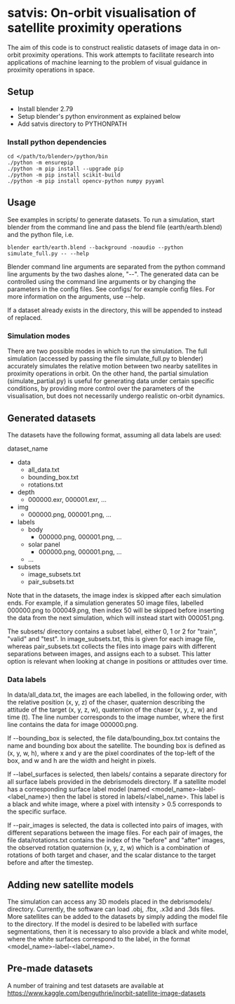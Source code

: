 # satvis: On-orbit visualisation of satellite proximity operations
The aim of this code is to construct realistic datasets of image data in on-orbit proximity operations. This work attempts to facilitate research into applications of machine learning to the problem of visual guidance in proximity operations in space.

## Setup
- Install blender 2.79
- Setup blender's python environment as explained below
- Add satvis directory to PYTHONPATH

### Install python dependencies
```
cd </path/to/blender>/python/bin
./python -m ensurepip
./python -m pip install --upgrade pip
./python -m pip install scikit-build
./python -m pip install opencv-python numpy pyyaml
```

## Usage
See examples in scripts/ to generate datasets.
To run a simulation, start blender from the command line and pass the blend file (earth/earth.blend) and the python file, i.e.
```
blender earth/earth.blend --background -noaudio --python simulate_full.py -- --help
```
Blender command line arguments are separated from the python command line arguments by the two dashes alone, "--".
The generated data can be controlled using the command line arguments or by changing the parameters in the config files.
See configs/ for example config files.
For more information on the arguments, use --help.

If a dataset already exists in the directory, this will be appended to instead of replaced.

### Simulation modes
There are two possible modes in which to run the simulation. The full simulation (accessed by passing the file simulate_full.py to blender) accurately simulates the relative motion between two nearby satellites in proximity operations in orbit. On the other hand, the partial simulation (simulate_partial.py) is useful for generating data under certain specific conditions, by providing more control over the parameters of the visualisation, but does not necessarily undergo realistic on-orbit dynamics.

## Generated datasets
The datasets have the following format, assuming all data labels are used:

dataset_name
- data
  - all_data.txt
  - bounding_box.txt
  - rotations.txt
- depth
  - 000000.exr, 000001.exr, ...
- img
  - 000000.png, 000001.png, ...
- labels
  - body
    - 000000.png, 000001.png, ...
  - solar panel
    - 000000.png, 000001.png, ...
  - ...
- subsets
  - image_subsets.txt
  - pair_subsets.txt

Note that in the datasets, the image index is skipped after each simulation ends. For example, if a simulation generates 50 image files, labelled 000000.png to 000049.png, then index 50 will be skipped before inserting the data from the next simulation, which will instead start with 000051.png.

The subsets/ directory contains a subset label, either 0, 1 or 2 for "train", "valid" and "test". In image_subsets.txt, this is given for each image file, whereas pair_subsets.txt collects the files into image pairs with different separations between images, and assigns each to a subset. This latter option is relevant when looking at change in positions or attitudes over time.

### Data labels
In data/all_data.txt, the images are each labelled, in the following order, with the relative position (x, y, z) of the chaser, quaternion describing the attitude of the target (x, y, z, w), quaternion of the chaser (x, y, z, w) and time (t). The line number corresponds to the image number, where the first line contains the data for image 000000.png.

If --bounding_box is selected, the file data/bounding_box.txt contains the name and bounding box about the satellite. The bounding box is defined as (x, y, w, h), where x and y are the pixel coordinates of the top-left of the box, and w and h are the width and height in pixels.

If --label_surfaces is selected, then labels/ contains a separate directory for all surface labels provided in the debrismodels directory. If a satellite model has a corresponding surface label model (named <model_name>-label-<label_name>) then the label is stored in labels/<label_name>. This label is a black and white image, where a pixel with intensity > 0.5 corresponds to the specific surface.

If --pair_images is selected, the data is collected into pairs of images, with different separations between the image files. For each pair of images, the file data/rotations.txt contains the index of the "before" and "after" images, the observed rotation quaternion (x, y, z, w) which is a combination of rotations of both target and chaser, and the scalar distance to the target before and after the timestep.

## Adding new satellite models
The simulation can access any 3D models placed in the debrismodels/ directory. Currently, the software can load .obj, .fbx, .x3d and .3ds files. More satellites can be added to the datasets by simply adding the model file to the directory. If the model is desired to be labelled with surface segmentations, then it is necessary to also provide a black and white model, where the white surfaces correspond to the label, in the format <model_name>-label-<label_name>.

## Pre-made datasets
A number of training and test datasets are available at https://www.kaggle.com/benguthrie/inorbit-satellite-image-datasets
